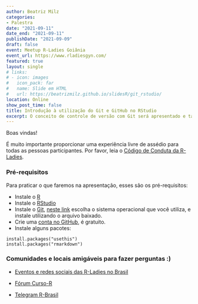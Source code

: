 ```yaml
---
author: Beatriz Milz
categories:
- Palestra
date: "2021-09-11"
date_end: "2021-09-11"
publishDate: "2021-09-09"
draft: false
event: Meetup R-Ladies Goiânia
event_url: https://www.rladiesgyn.com/
featured: true
layout: single
# links:
# - icon: images
#   icon_pack: far
#   name: Slide em HTML
#   url: https://beatrizmilz.github.io/slidesR/git_rstudio/
location: Online
show_post_time: false
title: Introdução à utilização do Git e GitHub no RStudio
excerpt: O conceito de controle de versão com Git será apresentado e também como podemos configurar o Git e o GitHub no RStudio para que seja possível versionar os projetos em R. Também aprenderemos a disponibilizar conteúdos dos projetos de forma online, através do GitHub Pages.
---
```



Boas vindas!

É muito importante proporcionar uma experiência livre de assédio para todas as pessoas participantes.  Por favor, leia o [Código de Conduta da R-Ladies](https://github.com/rladies/starter-kit/wiki/Code-of-Conduct#portuguese).



### Pré-requisitos

Para praticar o que faremos na apresentação, esses são os pré-requisitos:

  - Instale o [R](https://cran.r-project.org/)
  - Instale o [RStudio](https://www.rstudio.com/products/rstudio/download/)
  - Instale o [Git](https://git-scm.com/downloads), [neste link](https://git-scm.com/downloads) escolha o sistema operacional que você utiliza, e instale utilizando o arquivo baixado.
  - Crie uma [conta no GitHub](https://github.com/), é gratuito.
  - Instale alguns pacotes:

```{r echo=TRUE, eval=FALSE}
install.packages("usethis")
install.packages("rmarkdown")
```


### Comunidades e locais amigáveis para fazer perguntas :)

- [Eventos e redes sociais das R-Ladies no Brasil](https://github.com/R-Ladies-Sao-Paulo/RLadies-Brasil)

- [Fórum Curso-R](https://discourse.curso-r.com/)

- [Telegram R-Brasil](https://t.me/rbrasiloficial)


